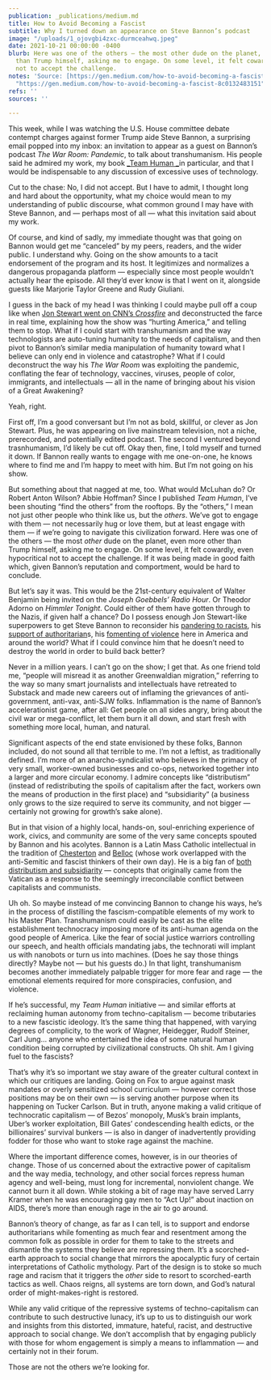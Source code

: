 ```yaml
---
publication: _publications/medium.md
title: How to Avoid Becoming a Fascist
subtitle: Why I turned down an appearance on Steve Bannon’s podcast
image: "/uploads/1_ojovgbi4zxc-durmceahwq.jpeg"
date: 2021-10-21 00:00:00 -0400
blurb: Here was one of the others — the most other dude on the planet, even more other
  than Trump himself, asking me to engage. On some level, it felt cowardly, even hypocritical
  not to accept the challenge.
notes: 'Source: [https://gen.medium.com/how-to-avoid-becoming-a-fascist-8c0132483151](https://gen.medium.com/how-to-avoid-becoming-a-fascist-8c0132483151
  "https://gen.medium.com/how-to-avoid-becoming-a-fascist-8c0132483151")'
refs: ''
sources: ''

---
```

This week, while I was watching the U.S. House committee debate contempt charges against former Trump aide Steve Bannon, a surprising email popped into my inbox: an invitation to appear as a guest on Bannon’s podcast _The War Room: Pandemic_, to talk about transhumanism. His people said he admired my work, my book [_Team Human _](https://www.amazon.com/Team-Human-Douglas-Rushkoff/dp/0393541533/)in particular, and that I would be indispensable to any discussion of excessive uses of technology.

Cut to the chase: No, I did not accept. But I have to admit, I thought long and hard about the opportunity, what my choice would mean to my understanding of public discourse, what common ground I may have with Steve Bannon, and — perhaps most of all — what this invitation said about my work.

Of course, and kind of sadly, my immediate thought was that going on Bannon would get me “canceled” by my peers, readers, and the wider public. I understand why. Going on the show amounts to a tacit endorsement of the program and its host. It legitimizes and normalizes a dangerous propaganda platform — especially since most people wouldn’t actually hear the episode. All they’d ever know is that I went on it, alongside guests like Marjorie Taylor Greene and Rudy Giuliani.

I guess in the back of my head I was thinking I could maybe pull off a coup like when [Jon Stewart went on CNN’s _Crossfire_](https://www.youtube.com/watch?v=aFQFB5YpDZE) and deconstructed the farce in real time, explaining how the show was “hurting America,” and telling them to stop. What if I could start with transhumanism and the way technologists are auto-tuning humanity to the needs of capitalism, and then pivot to Bannon’s similar media manipulation of humanity toward what I believe can only end in violence and catastrophe? What if I could deconstruct the way his _The War Room_ was exploiting the pandemic, conflating the fear of technology, vaccines, viruses, people of color, immigrants, and intellectuals — all in the name of bringing about his vision of a Great Awakening?

Yeah, right.

First off, I’m a good conversant but I’m not as bold, skillful, or clever as Jon Stewart. Plus, he was appearing on live mainstream television, not a niche, prerecorded, and potentially edited podcast. The second I ventured beyond trasnhumanism, I’d likely be cut off. Okay then, fine, I told myself and turned it down. If Bannon really wants to engage with me one-on-one, he knows where to find me and I’m happy to meet with him. But I’m not going on his show.

But something about that nagged at me, too. What would McLuhan do? Or Robert Anton Wilson? Abbie Hoffman? Since I published _Team Human_, I’ve been shouting “find the others” from the rooftops. By the “others,” I mean not just other people who think like us, but the _others_. We’ve got to engage with them — not necessarily hug or love them, but at least engage with them — if we’re going to navigate this civilization forward. Here was one of the others — the most _other_ dude on the planet, even more other than Trump himself, asking me to engage. On some level, it felt cowardly, even hypocritical not to accept the challenge. If it was being made in good faith which, given Bannon’s reputation and comportment, would be hard to conclude.

But let’s say it was. This would be the 21st-century equivalent of Walter Benjamin being invited on the _Joseph Goebbels’ Radio Hour_. Or Theodor Adorno on _Himmler Tonight_. Could either of them have gotten through to the Nazis, if given half a chance? Do I possess enough Jon Stewart-like superpowers to get Steve Bannon to reconsider his [pandering to racists](https://nationalpost.com/news/world/donald-trumps-chief-strategist-happy-to-pander-to-racism-but-does-he-believe-it), his [support of authoritarian](https://www.reuters.com/article/us-brazil-election-bannon/steve-bannon-endorses-far-right-brazilian-presidential-candidate-idUSKCN1N01S1)s, his [fomenting of violence](https://www.forbes.com/sites/nicholasreimann/2020/11/05/steve-bannon-condemned-banned-from-twitter-after-suggesting-violence-as-a-warning-to-federal-bureaucrats/?sh=7d862f3161eb) here in America and around the world? What if I could convince him that he doesn’t need to destroy the world in order to build back better?

Never in a million years. I can’t go on the show; I get that. As one friend told me, “people will misread it as another Greenwaldian migration,” referring to the way so many smart journalists and intellectuals have retreated to Substack and made new careers out of inflaming the grievances of anti-government, anti-vax, anti-SJW folks. Inflammation is the name of Bannon’s accelerationist game, after all: Get people on all sides angry, bring about the civil war or mega-conflict, let them burn it all down, and start fresh with something more local, human, and natural.

Significant aspects of the end state envisioned by these folks, Bannon included, do not sound all that terrible to me. I’m not a leftist, as traditionally defined. I’m more of an anarcho-syndicalist who believes in the primacy of very small, worker-owned businesses and co-ops, networked together into a larger and more circular economy. I admire concepts like “distributism” (instead of redistributing the spoils of capitalism after the fact, workers own the means of production in the first place) and “subsidiarity” (a business only grows to the size required to serve its community, and not bigger — certainly not growing for growth’s sake alone).

But in that vision of a highly local, hands-on, soul-enriching experience of work, civics, and community are some of the very same concepts spouted by Bannon and his acolytes. Bannon is a Latin Mass Catholic intellectual in the tradition of [Chesterton](https://en.wikipedia.org/wiki/G._K._Chesterton) and [Belloc](https://en.wikipedia.org/wiki/Hilaire_Belloc) (whose work overlapped with the anti-Semitic and fascist thinkers of their own day). He is a big fan of [both distributism and subsidiarity](https://www.washingtonpost.com/news/acts-of-faith/wp/2017/09/11/charlie-rose-of-60-minutes-just-called-steve-bannon-a-good-catholic-is-that-true/) — concepts that originally came from the Vatican as a response to the seemingly irreconcilable conflict between capitalists and communists.

Uh oh. So maybe instead of me convincing Bannon to change his ways, he’s in the process of distilling the fascism-compatible elements of my work to his Master Plan. Transhumanism could easily be cast as the elite establishment technocracy imposing more of its anti-human agenda on the good people of America. Like the fear of social justice warriors controlling our speech, and health officials mandating jabs, the technorati will implant us with nanobots or turn us into machines. (Does he say those things directly? Maybe not — but his guests do.) In that light, transhumanism becomes another immediately palpable trigger for more fear and rage — the emotional elements required for more conspiracies, confusion, and violence.

If he’s successful, my _Team Human_ initiative — and similar efforts at reclaiming human autonomy from techno-capitalism — become tributaries to a new fascistic ideology. It’s the same thing that happened, with varying degrees of complicity, to the work of Wagner, Heidegger, Rudolf Steiner, Carl Jung… anyone who entertained the idea of some natural human condition being corrupted by civilizational constructs. Oh shit. Am I giving fuel to the fascists?

That’s why it’s so important we stay aware of the greater cultural context in which our critiques are landing. Going on Fox to argue against mask mandates or overly sensitized school curriculum — however correct those positions may be on their own — is serving another purpose when its happening on Tucker Carlson. But in truth, anyone making a valid critique of technocratic capitalism — of Bezos’ monopoly, Musk’s brain implants, Uber’s worker exploitation, Bill Gates’ condescending health edicts, or the billionaires’ survival bunkers — is also in danger of inadvertently providing fodder for those who want to stoke rage against the machine.

Where the important difference comes, however, is in our theories of change. Those of us concerned about the extractive power of capitalism and the way media, technology, and other social forces repress human agency and well-being, must long for incremental, nonviolent change. We cannot burn it all down. While stoking a bit of rage may have served Larry Kramer when he was encouraging gay men to “Act Up!” about inaction on AIDS, there’s more than enough rage in the air to go around.

Bannon’s theory of change, as far as I can tell, is to support and endorse authoritarians while fomenting as much fear and resentment among the common folk as possible in order for them to take to the streets and dismantle the systems they believe are repressing them. It’s a scorched-earth approach to social change that mirrors the apocalyptic fury of certain interpretations of Catholic mythology. Part of the design is to stoke so much rage and racism that it triggers the _other_ side to resort to scorched-earth tactics as well. Chaos reigns, all systems are torn down, and God’s natural order of might-makes-right is restored.

While any valid critique of the repressive systems of techno-capitalism can contribute to such destructive lunacy, it’s up to us to distinguish our work and insights from this distorted, immature, hateful, racist, and destructive approach to social change. We don’t accomplish that by engaging publicly with those for whom engagement is simply a means to inflammation — and certainly not in their forum.

Those are not the others we’re looking for.
